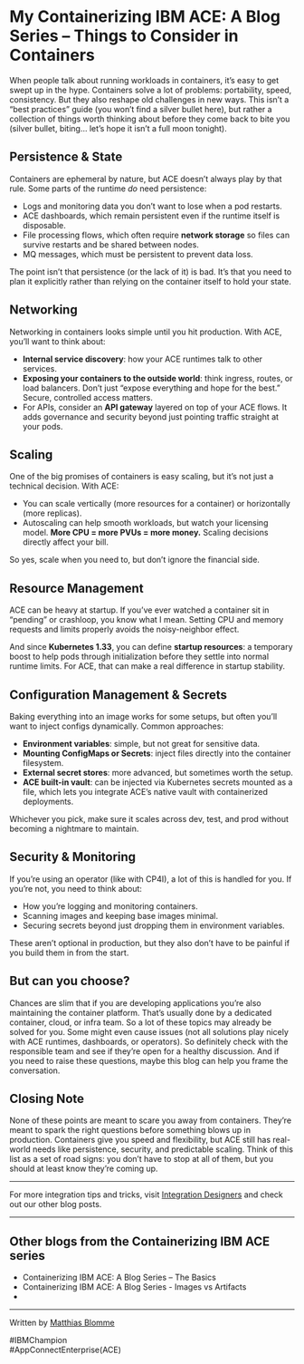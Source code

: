 # My Containerizing IBM ACE: A Blog Series – Things to Consider in Containers

When people talk about running workloads in containers, it’s easy to get swept up in the hype. Containers solve a lot of problems: portability, speed, consistency. But they also reshape old challenges in new ways. This isn’t a “best practices” guide (you won’t find a silver bullet here), but rather a collection of things worth thinking about before they come back to bite you (silver bullet, biting… let’s hope it isn’t a full moon tonight).

## Persistence & State

Containers are ephemeral by nature, but ACE doesn’t always play by that rule. Some parts of the runtime *do* need persistence:

* Logs and monitoring data you don’t want to lose when a pod restarts.
* ACE dashboards, which remain persistent even if the runtime itself is disposable.
* File processing flows, which often require **network storage** so files can survive restarts and be shared between nodes.
* MQ messages, which must be persistent to prevent data loss.

The point isn’t that persistence (or the lack of it) is bad. It’s that you need to plan it explicitly rather than relying on the container itself to hold your state.

## Networking

Networking in containers looks simple until you hit production. With ACE, you’ll want to think about:

* **Internal service discovery**: how your ACE runtimes talk to other services.
* **Exposing your containers to the outside world**: think ingress, routes, or load balancers. Don’t just “expose everything and hope for the best.” Secure, controlled access matters.
* For APIs, consider an **API gateway** layered on top of your ACE flows. It adds governance and security beyond just pointing traffic straight at your pods.

## Scaling

One of the big promises of containers is easy scaling, but it’s not just a technical decision. With ACE:

* You can scale vertically (more resources for a container) or horizontally (more replicas).
* Autoscaling can help smooth workloads, but watch your licensing model. **More CPU = more PVUs = more money.** Scaling decisions directly affect your bill.

So yes, scale when you need to, but don’t ignore the financial side.

## Resource Management

ACE can be heavy at startup. If you’ve ever watched a container sit in “pending” or crashloop, you know what I mean. Setting CPU and memory requests and limits properly avoids the noisy-neighbor effect.

And since **Kubernetes 1.33**, you can define **startup resources**: a temporary boost to help pods through initialization before they settle into normal runtime limits. For ACE, that can make a real difference in startup stability.

## Configuration Management & Secrets

Baking everything into an image works for some setups, but often you’ll want to inject configs dynamically. Common approaches:

* **Environment variables**: simple, but not great for sensitive data.
* **Mounting ConfigMaps or Secrets**: inject files directly into the container filesystem.
* **External secret stores**: more advanced, but sometimes worth the setup.
* **ACE built-in vault**: can be injected via Kubernetes secrets mounted as a file, which lets you integrate ACE’s native vault with containerized deployments.

Whichever you pick, make sure it scales across dev, test, and prod without becoming a nightmare to maintain.

## Security & Monitoring

If you’re using an operator (like with CP4I), a lot of this is handled for you. If you’re not, you need to think about:

* How you’re logging and monitoring containers.
* Scanning images and keeping base images minimal.
* Securing secrets beyond just dropping them in environment variables.

These aren’t optional in production, but they also don’t have to be painful if you build them in from the start.

## But can you choose?

Chances are slim that if you are developing applications you’re also maintaining the container platform. That’s usually done by a dedicated container, cloud, or infra team. So a lot of these topics may already be solved for you. Some might even cause issues (not all solutions play nicely with ACE runtimes, dashboards, or operators). So definitely check with the responsible team and see if they’re open for a healthy discussion. And if you need to raise these questions, maybe this blog can help you frame the conversation.


## Closing Note

None of these points are meant to scare you away from containers. They’re meant to spark the right questions before something blows up in production. Containers give you speed and flexibility, but ACE still has real-world needs like persistence, security, and predictable scaling. Think of this list as a set of road signs: you don’t have to stop at all of them, but you should at least know they’re coming up.

---

For more integration tips and tricks, visit [Integration Designers](https://integrationdesigners.com/blog/) and check out our other blog posts.

---

## Other blogs from the Containerizing IBM ACE series

* Containerizing IBM ACE: A Blog Series – The Basics
* Containerizing IBM ACE: A Blog Series - Images vs Artifacts
*

---

Written by [Matthias Blomme](https://www.linkedin.com/in/matthiasblomme/)

\#IBMChampion \
\#AppConnectEnterprise(ACE)
